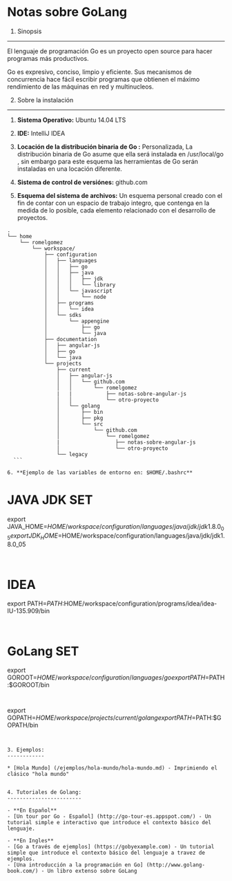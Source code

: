 Notas sobre GoLang
==================

1. Sinopsis
-----------

El lenguaje de programación Go es un proyecto open source para hacer programas más productivos. 

Go es expresivo, conciso, limpio y eficiente. Sus mecanismos de concurrencia hace fácil escribir programas que obtienen el máximo rendimiento de las máquinas en red y multinucleos. 


2. Sobre la instalación
-----------------------

1. **Sistema Operativo:** Ubuntu 14.04 LTS
   
2. **IDE:** IntelliJ IDEA

3. **Locación de la distribución binaria de Go :** Personalizada, La distribución binaria de Go asume que ella será instalada en /usr/local/go , sin embargo para este esquema las herramientas de Go serán instaladas en una locación diferente.
   
4. **Sistema de control de versiónes:** github.com 

5. **Esquema del sistema de archivos:** Un esquema personal creado con el fin de contar con un espacio de trabajo integro, que contenga en la medida de lo posible, cada elemento relacionado con el desarrollo de proyectos.

  ```
  .
  └── home
      └── romelgomez
          └── workspace/
              ├── configuration
              │   ├── languages
              │   │   ├── go
              │   │   ├── java
              │   │   │   ├── jdk
              │   │   │   └── library
              │   │   └── javascript
              │   │       └── node
              │   ├── programs
              │   │   └── idea
              │   └── sdks
              │       └── appengine
              │           ├── go
              │           └── java
              ├── documentation
              │   ├── angular-js
              │   ├── go
              │   └── java
              └── projects
                  ├── current
                  │   ├── angular-js
                  │   │   └── github.com
                  │   │       └── romelgomez
                  |   |           ├── notas-sobre-angular-js
                  │   │           └── otro-proyecto
                  │   └── golang
                  │       ├── bin
                  │       ├── pkg
                  │       └── src
                  │           └── github.com
                  │               └── romelgomez
                  |                  ├── notas-sobre-angular-js  
                  │                  └── otro-proyecto
                  └── legacy
    ```

6. **Ejemplo de las variables de entorno en: $HOME/.bashrc**

  ```
# JAVA JDK SET
export JAVA_HOME=$HOME/workspace/configuration/languages/java/jdk/jdk1.8.0_05
export JDK_HOME=$HOME/workspace/configuration/languages/java/jdk/jdk1.8.0_05
  ```   
    
  ```            
# IDEA
export PATH=$PATH:$HOME/workspace/configuration/programs/idea/idea-IU-135.909/bin
  ```            
    
  ```
# GoLang SET
export GOROOT=$HOME/workspace/configuration/languages/go
export PATH=$PATH:$GOROOT/bin
  ```    
    
  ```
export GOPATH=$HOME/workspace/projects/current/golang
export PATH=$PATH:$GOPATH/bin
  ```


3. Ejemplos:
------------

* [Hola Mundo] (/ejemplos/hola-mundo/hola-mundo.md) - Imprimiendo el clásico "hola mundo"


4. Tutoriales de Golang:
------------------------

- **En Español**
  - [Un tour por Go - Español] (http://go-tour-es.appspot.com/) - Un tutorial simple e interactivo que introduce el contexto básico del lenguaje.

- **En Ingles**
  - [Go a través de ejemplos] (https://gobyexample.com) - Un tutorial simple que introduce el contexto básico del lenguaje a travez de ejemplos.
  - [Una introducción a la programación en Go] (http://www.golang-book.com/) - Un libro extenso sobre GoLang